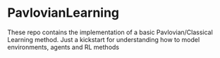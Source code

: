 # PavlovianLearning

These repo contains the implementation of a basic Pavlovian/Classical Learning method.
Just a kickstart for understanding how to model environments, agents and RL methods